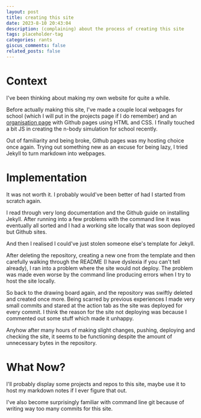 ```yaml
---
layout: post
title: creating this site
date: 2023-8-10 20:43:04
description: (complaining) about the process of creating this site
tags: placeholder-tag
categories: rants
giscus_comments: false
related_posts: false
---
```


# Context

I've been thinking about making my own website for quite a while.

Before actually making this site, I've made a couple local webpages for school (which I will put in the projects page if I do remember) and an [organisation page](https://softwarecats.github.io/) with Github pages using HTML and CSS. I finally touched a bit JS in creating the n-body simulation for school recently.

Out of familiarity and being broke, Github pages was my hosting choice once again. Trying out something new as an excuse for being lazy, I tried Jekyll to turn markdown into webpages.

# Implementation

It was not worth it. I probably would've been better of had I started from scratch again.

I read through very long documentation and the Github guide on installing Jekyll. After running into a few problems with the command line it was eventually all sorted and I had a working site locally that was soon deployed but Github sites.

And then I realised I could've just stolen someone else's template for Jekyll.

After deleting the repository, creating a new one from the template and then carefully walking through the README (I have dyslexia if you can't tell already), I ran into a problem where the site would not deploy. The problem was made even worse by the command line producing errors when I try to host the site locally.

So back to the drawing board again, and the repository was swiftly deleted and created once more. Being scarred by previous experiences I made very small commits and stared at the action tab as the site was deployed for every commit. I think the reason for the site not deploying was because I commented out some stuff which made it unhappy.

Anyhow after many hours of making slight changes, pushing, deploying and checking the site, it seems to be functioning despite the amount of unnecessary bytes in the repository.

# What Now?

I'll probably display some projects and repos to this site, maybe use it to host my markdown notes if I ever figure that out.

I've also become surprisingly familiar with command line git because of writing way too many commits for this site.
